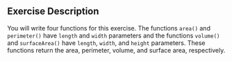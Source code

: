 ## Exercise Description

You will write four functions for this exercise. The functions ``area()`` and ``perimeter()`` have
``length`` and ``width`` parameters and the functions ``volume()`` and ``surfaceArea()`` have ``length``,
``width``, and ``height`` parameters. These functions return the area, perimeter, volume, and surface
area, respectively.

